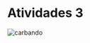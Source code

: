 # Atividades 3

![carbando](https://i.pinimg.com/originals/f8/b7/a6/f8b7a6366c278c68e4ad420c47d55fa0.jpg)
